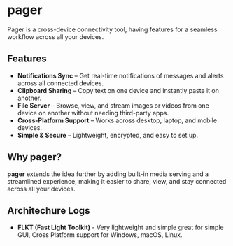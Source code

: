 # pager  
Pager is a cross-device connectivity tool, having features for a seamless workflow across all your devices.  

## Features  

- **Notifications Sync** – Get real-time notifications of messages and alerts across all connected devices.  
- **Clipboard Sharing** – Copy text on one device and instantly paste it on another.  
- **File Server** – Browse, view, and stream images or videos from one device on another without needing third-party apps.  
- **Cross-Platform Support** – Works across desktop, laptop, and mobile devices.  
- **Simple & Secure** – Lightweight, encrypted, and easy to set up.  

## Why pager?  

**pager** extends the idea further by adding built-in media serving and a streamlined experience, making it easier to share, view, and stay connected across all your devices.  

## Architechure Logs

- **FLKT (Fast Light Toolkit)** - Very lightweight and simple great for simple GUI, Cross Platform support for Windows, macOS, Linux.
